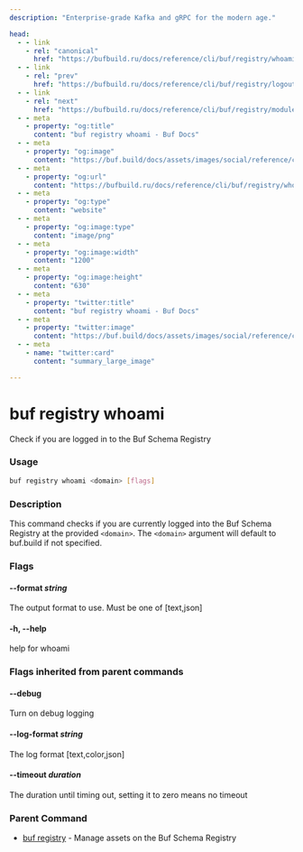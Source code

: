 ```yaml
---
description: "Enterprise-grade Kafka and gRPC for the modern age."

head:
  - - link
    - rel: "canonical"
      href: "https://bufbuild.ru/docs/reference/cli/buf/registry/whoami/"
  - - link
    - rel: "prev"
      href: "https://bufbuild.ru/docs/reference/cli/buf/registry/logout/"
  - - link
    - rel: "next"
      href: "https://bufbuild.ru/docs/reference/cli/buf/registry/module/"
  - - meta
    - property: "og:title"
      content: "buf registry whoami - Buf Docs"
  - - meta
    - property: "og:image"
      content: "https://buf.build/docs/assets/images/social/reference/cli/buf/registry/whoami.png"
  - - meta
    - property: "og:url"
      content: "https://bufbuild.ru/docs/reference/cli/buf/registry/whoami/"
  - - meta
    - property: "og:type"
      content: "website"
  - - meta
    - property: "og:image:type"
      content: "image/png"
  - - meta
    - property: "og:image:width"
      content: "1200"
  - - meta
    - property: "og:image:height"
      content: "630"
  - - meta
    - property: "twitter:title"
      content: "buf registry whoami - Buf Docs"
  - - meta
    - property: "twitter:image"
      content: "https://buf.build/docs/assets/images/social/reference/cli/buf/registry/whoami.png"
  - - meta
    - name: "twitter:card"
      content: "summary_large_image"

---
```


# buf registry whoami

Check if you are logged in to the Buf Schema Registry

### Usage

```sh
buf registry whoami <domain> [flags]
```

### Description

This command checks if you are currently logged into the Buf Schema Registry at the provided `<domain>`. The `<domain>` argument will default to buf.build if not specified.

### Flags

#### \--format _string_

The output format to use. Must be one of \[text,json\]

#### \-h, --help

help for whoami

### Flags inherited from parent commands

#### \--debug

Turn on debug logging

#### \--log-format _string_

The log format \[text,color,json\]

#### \--timeout _duration_

The duration until timing out, setting it to zero means no timeout

### Parent Command

- [buf registry](../) - Manage assets on the Buf Schema Registry
